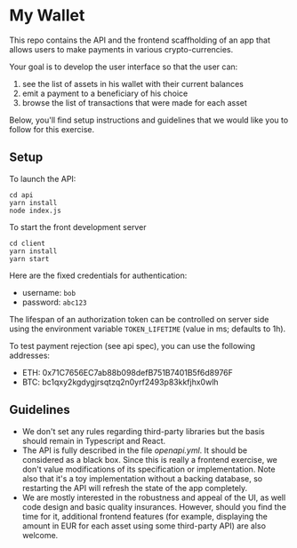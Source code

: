 # My Wallet

This repo contains the API and the frontend scaffholding of an app that
allows users to make payments in various crypto-currencies.

Your goal is to develop the user interface so that the user can:

1. see the list of assets in his wallet with their current balances
2. emit a payment to a beneficiary of his choice
3. browse the list of transactions that were made for each asset

Below, you'll find setup instructions and guidelines that we would
like you to follow for this exercise.

## Setup

To launch the API:

```
cd api
yarn install
node index.js
```

To start the front development server

```
cd client
yarn install
yarn start
```

Here are the fixed credentials for authentication:

- username: `bob`
- password: `abc123`

The lifespan of an authorization token can be controlled on server side using
the environment variable `TOKEN_LIFETIME` (value in ms; defaults to 1h).

To test payment rejection (see api spec), you can use the following addresses:

- ETH: 0x71C7656EC7ab88b098defB751B7401B5f6d8976F
- BTC: bc1qxy2kgdygjrsqtzq2n0yrf2493p83kkfjhx0wlh

## Guidelines

- We don't set any rules regarding third-party libraries but the basis should
  remain in Typescript and React.
- The API is fully described in the file _openapi.yml_. It should be considered
  as a black box. Since this is really a frontend exercise, we don't value
  modifications of its specification or implementation. Note also that it's
  a toy implementation without a backing database, so restarting the API will
  refresh the state of the app completely.
- We are mostly interested in the robustness and appeal of the UI, as well
  code design and basic quality insurances. However, should you find the time
  for it, additional frontend features (for example, displaying the amount in EUR
  for each asset using some third-party API) are also welcome.
